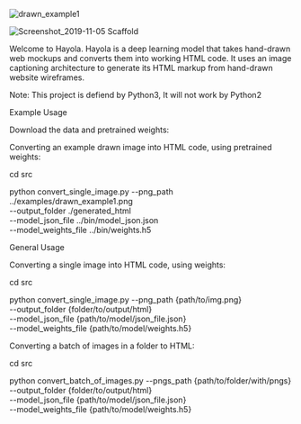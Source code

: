 ![drawn_example1](https://user-images.githubusercontent.com/23243761/68202115-5fa70e00-ffc3-11e9-96b6-8bfaf116795d.jpg)


![Screenshot_2019-11-05 Scaffold](https://user-images.githubusercontent.com/23243761/68202209-86654480-ffc3-11e9-93fb-1278cd6373cc.png)


Welcome to Hayola. Hayola is a deep learning model that takes hand-drawn web mockups and converts them into working HTML code. It uses an image captioning architecture to generate its HTML markup from hand-drawn website wireframes.


Note: This project is defiend by Python3, It will not work by Python2

Example Usage

Download the data and pretrained weights:



Converting an example drawn image into HTML code, using pretrained weights:

cd src

python convert_single_image.py --png_path ../examples/drawn_example1.png \
      --output_folder ./generated_html \
      --model_json_file ../bin/model_json.json \
      --model_weights_file ../bin/weights.h5

General Usage

Converting a single image into HTML code, using weights:

cd src

python convert_single_image.py --png_path {path/to/img.png} \
      --output_folder {folder/to/output/html} \
      --model_json_file {path/to/model/json_file.json} \
      --model_weights_file {path/to/model/weights.h5}

Converting a batch of images in a folder to HTML:

cd src

python convert_batch_of_images.py --pngs_path {path/to/folder/with/pngs} \
      --output_folder {folder/to/output/html} \
      --model_json_file {path/to/model/json_file.json} \
      --model_weights_file {path/to/model/weights.h5}


